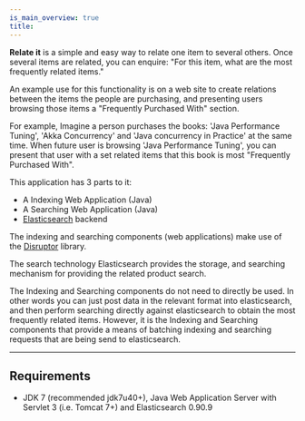 ```yaml
---
is_main_overview: true
title: 
---
```

**Relate it** is a simple and easy way to relate one item to several others.  Once several items are related, you can enquire:  "For this item, what are the most frequently related items."

An example use for this functionality is on a web site to create relations between the items the people are purchasing, and presenting users browsing those items a "Frequently Purchased With" section.

For example, Imagine a person purchases the books: 'Java Performance Tuning', 'Akka Concurrency' and 'Java concurrency in Practice' at the same time.  When future user is browsing 'Java Performance Tuning', you can present that user with a set related items that this book is most "Frequently Purchased With".  

This application has 3 parts to it:

* A Indexing Web Application (Java)
* A Searching Web Application (Java)
* [Elasticsearch](http://www.elasticsearch.org/ "Elasticsearch") backend

The indexing and searching components (web applications) make use of the [Disruptor](https://github.com/LMAX-Exchange/disruptor "Disruptor") library.  

The search technology Elasticsearch provides the storage, and searching mechanism for providing the related product search.

The Indexing and Searching components do not need to directly be used.  In other words you can just post data in the relevant format into elasticsearch, and then perform searching directly against elasticsearch to obtain the most frequently related items.   However, it is the Indexing and Searching components that provide a means of batching indexing and searching requests that are being send to elasticsearch.

----

## Requirements ##


* JDK 7 (recommended jdk7u40+), Java Web Application Server with Servlet 3 (i.e. Tomcat 7+) and Elasticsearch 0.90.9 

